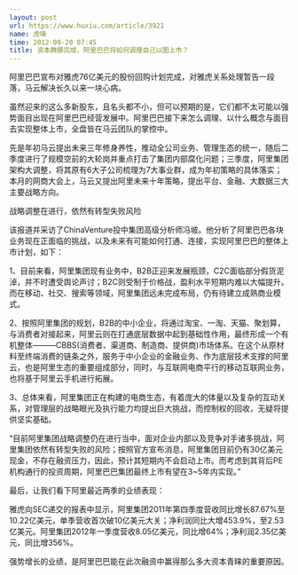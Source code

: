 ```yaml
---
layout: post
url: https://www.huxiu.com/article/3921
name: 虎嗅
time: 2012-09-20 07:45
title: 资本腾挪完成，阿里巴巴将如何调理自己以图上市？
---
```

阿里巴巴宣布对雅虎76亿美元的股份回购计划完成，对雅虎关系处理暂告一段落，马云解决长久以来一块心病。

虽然迎来的这么多新股东，且名头都不小，但可以预期的是，它们都不太可能以强势面目出现在阿里巴巴经营发展中。阿里巴巴接下来怎么调理、以什么概念与面目去实现整体上市，全盘皆在马云团队的掌控中。

先是年初马云提出未来三年修身养性，推动全公司业务、管理生态的统一，随后二季度进行了规模空前的大轮岗并重点打击了集团内部腐化问题；三季度，阿里集团架构大调整，将其原有6大子公司梳理为7大事业群，成为年初策略的具体落实；本月的网商大会上，马云又提出阿里未来十年策略，提出平台、金融、大数据三大主要战略方向。

战略调整在进行，依然有转型失败风险

该报道并采访了ChinaVenture投中集团高级分析师冯坡。他分析了阿里巴巴各块业务现在正面临的挑战，以及未来有可能如何打通、连接，实现阿里巴巴的整体上市计划，如下：

1、目前来看，阿里集团现有业务中，B2B正迎来发展瓶颈，C2C面临部分假货泥淖，并不时遭受舆论声讨；B2C则受制于价格战，盈利水平短期内难以大幅提升。而在移动、社交、搜索等领域，阿里集团远未完成布局，仍有待建立成熟商业模式。

2、按照阿里集团的规划，B2B的中小企业，将通过淘宝、一淘、天猫、聚划算，与消费者对接起来，阿里云则在打通底层数据中起到基础性作用，最终形成一个有机整体———CBBS(消费者、渠道商、制造商、提供商)市场体系。在这个从原材料至终端消费的链条之外，服务于中小企业的金融业务、作为底层技术支撑的阿里云，也是阿里生态的重要组成部分，同时，与互联网电商平行的移动互联网业务，也将基于阿里云手机进行拓展。

3、总体来看，阿里集团正在构建的电商生态，有着庞大的体量以及复杂的互动关系，对管理层的战略眼光及执行能力均提出巨大挑战，而控制权的回收，无疑将提供坚实基础。

“目前阿里集团战略调整仍在进行当中，面对企业内部以及竞争对手诸多挑战，阿里集团依然有转型失败的风险；按照官方宣布消息，阿里集团目前仍有30亿美元现金，不存在融资压力，因此，预计其短期内不会启动上市。而考虑到其背后PE机构通行的投资周期，阿里巴巴集团最终上市有望在3~5年内实现。”

最后，让我们看下阿里最近两季的业绩表现：

雅虎向SEC递交的报表中显示，阿里集团2011年第四季度营收同比增长87.67%至10.22亿美元，单季营收首次破10亿美元大关；净利润同比大增453.9%，至2.53亿美元。阿里集团2012年一季度营收8.05亿美元，同比增64%；净利润2.35亿美元，同比增356%。

强势增长的业绩，是阿里巴巴能在此次融资中赢得那么多大资本青睐的重要原因。

